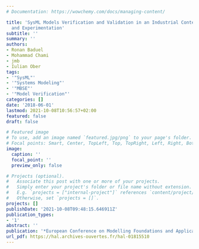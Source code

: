 ```yaml
---
# Documentation: https://wowchemy.com/docs/managing-content/

title: 'SysML Models Verification and Validation in an Industrial Context: Challenges
  and Experimentation'
subtitle: ''
summary: ''
authors:
- Ronan Baduel
- Mohammad Chami
- jmb 
- Iulian Ober
tags:
- '"SysML"'
- '"Systems Modeling"'
- '"MBSE"'
- '"Model Verification"'
categories: []
date: '2018-06-01'
lastmod: 2021-10-08T10:56:57+02:00
featured: false
draft: false

# Featured image
# To use, add an image named `featured.jpg/png` to your page's folder.
# Focal points: Smart, Center, TopLeft, Top, TopRight, Left, Right, BottomLeft, Bottom, BottomRight.
image:
  caption: ''
  focal_point: ''
  preview_only: false

# Projects (optional).
#   Associate this post with one or more of your projects.
#   Simply enter your project's folder or file name without extension.
#   E.g. `projects = ["internal-project"]` references `content/project/deep-learning/index.md`.
#   Otherwise, set `projects = []`.
projects: []
publishDate: '2021-10-08T09:48:15.646911Z'
publication_types:
- '1'
abstract: ''
publication: '*European Conference on Modelling Foundations and Applications*'
url_pdf: https://hal.archives-ouvertes.fr/hal-01815510
---
```

